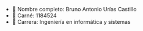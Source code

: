 - 👋 Nombre completo: Bruno Antonio Urías Castillo
- 👀 Carné: 1184524
- 🌱 Carrera: Ingeniería en informática y sistemas

<!---
PelusaCosmica/PelusaCosmica is a ✨ special ✨ repository because its `README.md` (this file) appears on your GitHub profile.
You can click the Preview link to take a look at your changes.
--->
